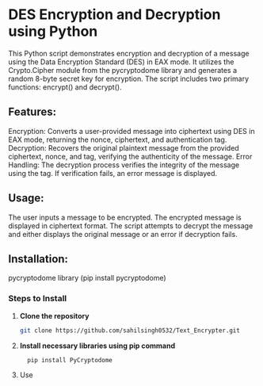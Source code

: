 # DES Encryption and Decryption using Python
This Python script demonstrates encryption and decryption of a message using the Data Encryption Standard (DES) in EAX mode. It utilizes the Crypto.Cipher module from the pycryptodome library and generates a random 8-byte secret key for encryption. The script includes two primary functions: encrypt() and decrypt().

## Features:
Encryption: Converts a user-provided message into ciphertext using DES in EAX mode, returning the nonce, ciphertext, and authentication tag.
Decryption: Recovers the original plaintext message from the provided ciphertext, nonce, and tag, verifying the authenticity of the message.
Error Handling: The decryption process verifies the integrity of the message using the tag. If verification fails, an error message is displayed.
## Usage:
The user inputs a message to be encrypted.
The encrypted message is displayed in ciphertext format.
The script attempts to decrypt the message and either displays the original message or an error if decryption fails.
## Installation:
pycryptodome library (pip install pycryptodome)

### Steps to Install

1. **Clone the repository**

   ```bash
   git clone https://github.com/sahilsingh0532/Text_Encrypter.git
2. **Install necessary libraries using pip command**
   ```bash
     pip install PyCryptodome
3. Use
